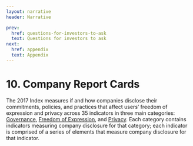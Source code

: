 ```yaml
---
layout: narrative
header: Narrative

prev:
  href: questions-for-investors-to-ask
  text: Questions for investors to ask
next:
  href: appendix
  text: Appendix
---
```


# 10. Company Report Cards

The 2017 Index measures if and how companies disclose their commitments, policies, and practices that affect users’ freedom of expression and privacy across 35 indicators in three main categories: [Governance](http://google.com), [Freedom of Expression](), and [Privacy](). Each category contains indicators measuring company disclosure for that category; each indicator is comprised of a series of elements that measure company disclosure for that indicator.